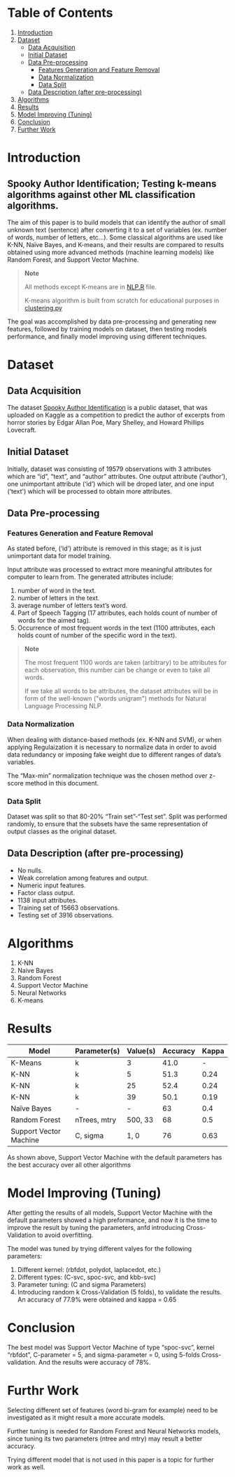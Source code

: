 # Table of Contents
1. [Introduction](#Introduction)
2. [Dataset](#Dataset)
   - [Data Acquisition](#Data-Acquisition)
   - [Initial Dataset](#Initial-Dataset)
   - [Data Pre-processing](#Data-Pre-processing)
      - [Features Generation and Feature Removal](#Features-Generation-and-Feature-Removal)
      - [Data Normalization](#Data-Normalization)
      - [Data Split](#Data-Split)
   - [Data Description (after pre-processing)](#data-description-after-pre-processing)
3. [Algorithms](#Algorithms)
4. [Results](#Results)
5. [Model Improving (Tuning)](#model-improving-tuning)
6. [Conclusion](#Conclusion) 
7. [Further Work](#Further-Work)

# Introduction
## Spooky Author Identification; Testing k-means algorithms against other ML classification algorithms.
The aim of this paper is to build models that can identify the author of small unknown text (sentence) after converting it to a set of variables (ex. number of words, number of letters, etc…). Some classical algorithms are used like K-NN, Naïve Bayes, and K-means, and their results are compared to results obtained using more advanced methods (machine learning models) like Random Forest, and Support Vector Machine.
> **Note**
> 
> All methods except K-means are in [NLP.R](https://github.com/AbdelrahmanEnan/Clustering_Test_NLP/blob/main/NLP.R) file.
> 
> K-means algorithm is built from scratch for educational purposes in [clustering.py](https://github.com/AbdelrahmanEnan/Clustering_Test_NLP/blob/main/clustering.py)

The goal was accomplished by data pre-processing and generating new features, followed by training models on dataset, then testing models performance, and finally model improving using different techniques.

# Dataset
## Data Acquisition
The dataset [Spooky Author Identification](https://www.kaggle.com/c/spooky-author-identification) is a public dataset, that was uploaded on Kaggle as a competition to predict the author of excerpts from horror stories by Edgar Allan Poe, Mary Shelley, and Howard Phillips Lovecraft.
## Initial Dataset
Initially, dataset was consisting of 19579 observations with 3 attributes which are “id”, “text”, and “author” attributes. One output attribute (‘author’), one unimportant attribute (‘id’) which will be droped later, and one input (‘text') which will be processed to obtain more attributes.
## Data Pre-processing
### Features Generation and Feature Removal
As stated before, (‘id’) attribute is removed in this stage; as it is just unimportant data for model training.

Input attribute was processed to extract more meaningful attributes for computer to learn from. The generated attributes include:
1. number of word in the text.
2. number of letters in the text.
3. average number of letters text’s word.
4. Part of Speech Tagging (17 attributes, each holds count of number of words for the aimed tag).
5. Occurrence of most frequent words in the text (1100 attributes, each holds count of number of the specific word in the text).
> **Note**
> 
> The most frequent 1100 words are taken (arbitrary) to be attributes for each observation, this number can be change or even to take all words. 
> 
> If we take all words to be attributes, the dataset attributes will be in form of the well-known ("words unigram") methods for Natural Language Processing NLP.
### Data Normalization
When dealing with distance-based methods (ex. K-NN and SVM), or when applying Regulaization it is necessary to normalize data in order to avoid data redundancy or imposing fake weight due to different ranges of data’s variables.

The “Max-min” normalization technique was the chosen method over z-score method in this document.
### Data Split
Dataset was split so that 80-20% “Train set”-“Test set”. Split was performed randomly, to ensure that the subsets have the same representation of output classes as the original dataset.
## Data Description (after pre-processing)
- No nulls.
- Weak correlation among features and output.
- Numeric input features.
- Factor class output.
- 1138 input attributes.
- Training set of 15663 observations.
- Testing set of 3916 observations.
# Algorithms
1. K-NN
2. Naive Bayes
3. Random Forest
4. Support Vector Machine
5. Neural Networks
6. K-means

# Results
|     Model                     |     Parameter(s)      |     Value(s)     |     Accuracy    |     Kappa    |
|-------------------------------|-----------------------|------------------|-----------------|--------------|
|     K-Means                   |     k                 |     3            |     41.0        |      -       |
|     K-NN                      |     k                 |     5            |     51.3        |     0.24     |
|     K-NN                      |     k                 |     25           |     52.4        |     0.24     |
|     K-NN                      |     k                 |     39           |     50.1        |     0.19     |
|     Naïve Bayes               |     -                 |     -            |     63          |     0.4      |
|     Random Forest             |     nTrees,   mtry    |     500,   33    |     68          |     0.5      |
|     Support Vector Machine    |     C, sigma          |     1, 0         |     76          |     0.63     |

As shown above, Support Vector Machine with the default parameters has the best accuracy over all other algorithms 
# Model Improving (Tuning)
After getting the results of all models, Support Vector Machine with the default parameters showed a high preformance, and now it is the time to improve the result by tuning the parameters, anfd introducing Cross-Validation to avoid overfitting.

The model was tuned by trying different valyes for the following parameters:
1. Different kernel: (rbfdot, polydot, laplacedot, etc.)
2. Different types: (C-svc, spoc-svc, and kbb-svc)
3. Parameter tuning: (C and sigma Parameters)
4. Introducing random k Cross-Validation (5 folds), to validate the results. An accuracy of 77.9% were obtained and kappa = 0.65

# Conclusion 
The best model was Support Vector Machine of type “spoc-svc”, kernel “rbfdot”, C-parameter = 5, and sigma-parameter = 0, using 5-folds Cross-validation. And the results were accuracy of 78%.

# Furthr Work
Selecting different set of features (word bi-gram for example) need to be investigated as it might result a more accurate models. 

Further tuning is needed for Random Forest and Neural Networks models, since tuning its two parameters (ntree and mtry) may result a better accuracy. 

Trying different model that is not used in this paper is a topic for further work as well.
